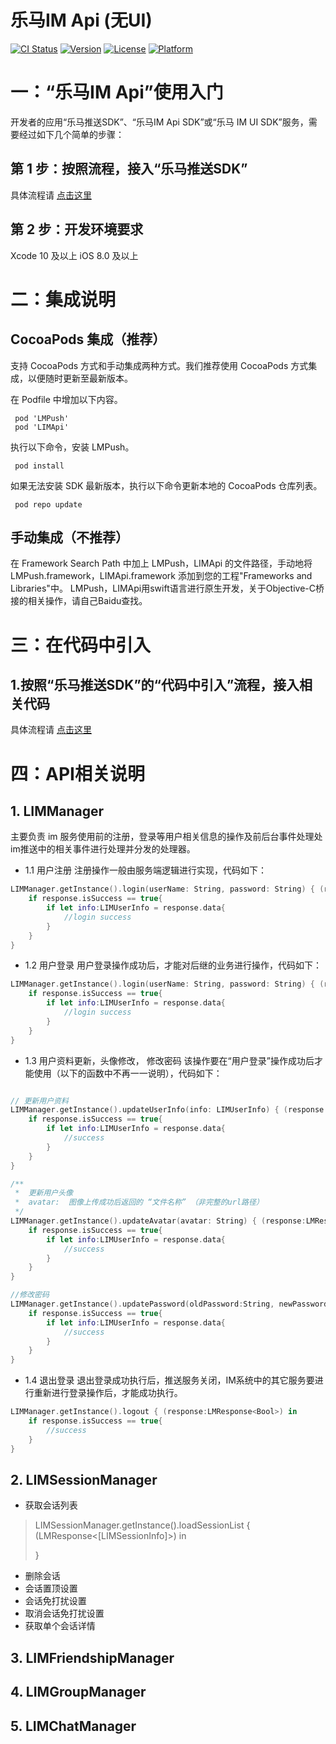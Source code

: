 # 乐马IM Api (无UI)

[![CI Status](https://img.shields.io/travis/adam/LMPush.svg?style=flat)](https://travis-ci.org/adam/LMPush)
[![Version](https://img.shields.io/cocoapods/v/LMPush.svg?style=flat)](https://cocoapods.org/pods/LMPush)
[![License](https://img.shields.io/cocoapods/l/LMPush.svg?style=flat)](https://cocoapods.org/pods/LMPush)
[![Platform](https://img.shields.io/cocoapods/p/LMPush.svg?style=flat)](https://cocoapods.org/pods/LMPush)

# 一：“乐马IM Api”使用入门

开发者的应用“乐马推送SDK”、“乐马IM Api SDK”或“乐马 IM UI SDK”服务，需要经过如下几个简单的步骤：

## 第 1 步：按照流程，接入“乐马推送SDK”
具体流程请 [ 点击这里 ](https://github.com/hushihua/LMPush/)

## 第 2 步：开发环境要求

Xcode 10 及以上
iOS 8.0 及以上

   

#  二：集成说明

## CocoaPods 集成（推荐）

支持 CocoaPods 方式和手动集成两种方式。我们推荐使用 CocoaPods 方式集成，以便随时更新至最新版本。

在 Podfile 中增加以下内容。
```
 pod 'LMPush'
 pod 'LIMApi'
```
执行以下命令，安装 LMPush。
```
 pod install
```
如果无法安装 SDK 最新版本，执行以下命令更新本地的 CocoaPods 仓库列表。
```
 pod repo update
```
 
## 手动集成（不推荐）

在 Framework Search Path 中加上 LMPush，LIMApi 的文件路径，手动地将 LMPush.framework，LIMApi.framework 添加到您的工程"Frameworks and Libraries"中。
LMPush，LIMApi用swift语言进行原生开发，关于Objective-C桥接的相关操作，请自己Baidu查找。


  

# 三：在代码中引入

## 1.按照“乐马推送SDK”的“代码中引入”流程，接入相关代码

具体流程请 [点击这里](https://github.com/hushihua/LMPush/)



  
# 四：API相关说明

## 1. LIMManager
主要负责 im 服务使用前的注册，登录等用户相关信息的操作及前后台事件处理处im推送中的相关事件进行处理并分发的处理器。
  
 - 1.1 用户注册
注册操作一般由服务端逻辑进行实现，代码如下：
```swift
LIMManager.getInstance().login(userName: String, password: String) { (response:LMResponse<LIMUserInfo>) in
    if response.isSuccess == true{
        if let info:LIMUserInfo = response.data{
            //login success
        }
    }
}
```
  
- 1.2 用户登录
用户登录操作成功后，才能对后继的业务进行操作，代码如下：
```swift
LIMManager.getInstance().login(userName: String, password: String) { (response:LMResponse<LIMUserInfo>) in
    if response.isSuccess == true{
        if let info:LIMUserInfo = response.data{
            //login success
        }
    }
}
```
  
 - 1.3 用户资料更新，头像修改， 修改密码
该操作要在“用户登录”操作成功后才能使用（以下的函数中不再一一说明），代码如下：
```swift

// 更新用户资料
LIMManager.getInstance().updateUserInfo(info: LIMUserInfo) { (response:LMResponse<LIMUserInfo>) in
    if response.isSuccess == true{
        if let info:LIMUserInfo = response.data{
            //success
        }
    }
}

/**
 *  更新用户头像
 *  avatar:  图像上传成功后返回的 “文件名称” （非完整的url路径）
 */
LIMManager.getInstance().updateAvatar(avatar: String) { (response:LMResponse<LIMUserInfo>) in
    if response.isSuccess == true{
        if let info:LIMUserInfo = response.data{
            //success
        }
    }
}

//修改密码
LIMManager.getInstance().updatePassword(oldPassword:String, newPassword:String) { (response:LMResponse<LIMUserInfo>) in
    if response.isSuccess == true{
        if let info:LIMUserInfo = response.data{
            //success
        }
    }
}

```
  
- 1.4 退出登录
退出登录成功执行后，推送服务关闭，IM系统中的其它服务要进行重新进行登录操作后，才能成功执行。
```swift
LIMManager.getInstance().logout { (response:LMResponse<Bool>) in
    if response.isSuccess == true{
        //success
    }
}
```


## 2. LIMSessionManager
- 获取会话列表
> LIMSessionManager.getInstance().loadSessionList { (LMResponse<[LIMSessionInfo]>) in
>
>}
 
- 删除会话
- 会话置顶设置
- 会话免打扰设置
- 取消会话免打扰设置
- 获取单个会话详情

## 3. LIMFriendshipManager
## 4. LIMGroupManager
## 5. LIMChatManager


